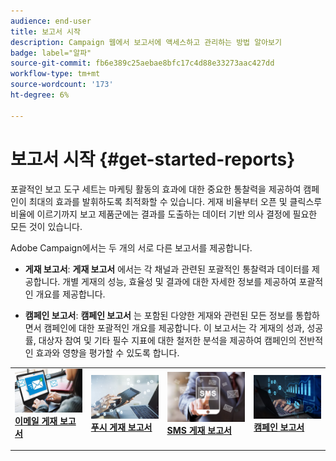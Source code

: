 ```yaml
---
audience: end-user
title: 보고서 시작
description: Campaign 웹에서 보고서에 액세스하고 관리하는 방법 알아보기
badge: label="알파"
source-git-commit: fb6e389c25aebae8bfc17c4d88e33273aac427dd
workflow-type: tm+mt
source-wordcount: '173'
ht-degree: 6%

---
```


# 보고서 시작 {#get-started-reports}

포괄적인 보고 도구 세트는 마케팅 활동의 효과에 대한 중요한 통찰력을 제공하여 캠페인이 최대의 효과를 발휘하도록 최적화할 수 있습니다. 게재 비율부터 오픈 및 클릭스루 비율에 이르기까지 보고 제품군에는 결과를 도출하는 데이터 기반 의사 결정에 필요한 모든 것이 있습니다&#x200B;.

Adobe Campaign에서는 두 개의 서로 다른 보고서를 제공합니다.

* **게재 보고서**: **게재 보고서** 에서는 각 채널과 관련된 포괄적인 통찰력과 데이터를 제공합니다. 개별 게재의 성능, 효율성 및 결과에 대한 자세한 정보를 제공하여 포괄적인 개요를 제공합니다.

* **캠페인 보고서**: **캠페인 보고서** 는 포함된 다양한 게재와 관련된 모든 정보를 통합하면서 캠페인에 대한 포괄적인 개요를 제공합니다. 이 보고서는 각 게재의 성과, 성공률, 대상자 참여 및 기타 필수 지표에 대한 철저한 분석을 제공하여 캠페인의 전반적인 효과와 영향을 평가할 수 있도록 합니다.



<table style="table-layout:fixed"><tr style="border: 0;">
<td>
<a href="email-report.md">
<img alt="리드" src="assets/do-not-localize/email_report.jpeg">
</a>
<div><a href="email-report.md"><strong>이메일 게재 보고서</strong>
</div>
<p>
</td>
<td>
<a href="push-report.md">
<img alt="저빈도" src="assets/do-not-localize/push_report.jpeg">
</a>
<div>
<a href="push-report.md"><strong> 푸시 게재 보고서<strong></strong></a>
</div>
<p></td>
<td>
<a href="sms-report.md">
<img alt="유효성 검사" src="assets/do-not-localize/sms_report.png">
</a>
<div>
<a href="sms-report.md"><strong> SMS 게재 보고서</strong></a>
</div>
<p>
</td>
<td>
<a href="campaign-reports.md">
<img alt="유효성 검사" src="assets/do-not-localize/campaign_report.jpeg">
</a>
<div>
<a href="campaign-reports.md"><strong>캠페인 보고서</strong></a>
</div>
<p>
</td>
</tr></table>
